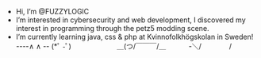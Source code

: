 - Hi, I’m @FUZZYLOGlC
- I’m interested in cybersecurity and web development, I discovered my interest in programming through the petz5 modding scene.
- I’m currently learning java, css & php at Kvinnofolkhögskolan in Sweden!
----∧ ∧
-- (*ﾟ -ﾟ)　　　 　　　
＿(つ/￣￣￣/＿　　　
-＼/　　　　/ 　　
